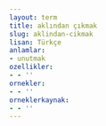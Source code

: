 ```yaml
---
layout: term
title: aklından çıkmak
slug: aklindan-cikmak
lisan: Türkçe
anlamlar:
- unutmak
ozellikler:
- - ''
ornekler:
- - ''
orneklerkaynak:
- - ''
---
```

